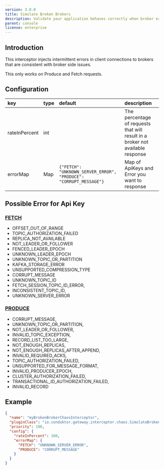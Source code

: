 ```yaml
---
version: 3.0.0
title: Simulate Broken Brokers
description: Validate your application behaves correctly when broker errors occur.
parent: console
license: enterprise
---
```


## Introduction

This interceptor injects intermittent errors in client connections to brokers that are consistent with broker side issues.

This only works on Produce and Fetch requests.

## Configuration

| key           | type | default                                                           | description                                                                    |
|:--------------|:-----|:------------------------------------------------------------------|:-------------------------------------------------------------------------------|
| rateInPercent | int  |                                                                   | The percentage of requests that will result in a broker not available response |
| errorMap      | Map  | `{"FETCH": "UNKNOWN_SERVER_ERROR", "PRODUCE": "CORRUPT_MESSAGE"}` | Map of ApiKeys and Error you want to response                                  |



## Possible Error for Api Key

### [FETCH](https://github.com/apache/kafka/blob/trunk/clients/src/main/java/org/apache/kafka/common/requests/FetchResponse.java#L48-L65)

- OFFSET_OUT_OF_RANGE
- TOPIC_AUTHORIZATION_FAILED
- REPLICA_NOT_AVAILABLE
- NOT_LEADER_OR_FOLLOWER
- FENCED_LEADER_EPOCH
- UNKNOWN_LEADER_EPOCH
- UNKNOWN_TOPIC_OR_PARTITION
- KAFKA_STORAGE_ERROR
- UNSUPPORTED_COMPRESSION_TYPE
- CORRUPT_MESSAGE
- UNKNOWN_TOPIC_ID
- FETCH_SESSION_TOPIC_ID_ERROR,
- INCONSISTENT_TOPIC_ID,
- UNKNOWN_SERVER_ERROR

### [PRODUCE](https://github.com/apache/kafka/blob/trunk/clients/src/main/java/org/apache/kafka/common/requests/ProduceResponse.java#L39-L53)

- CORRUPT_MESSAGE,
- UNKNOWN_TOPIC_OR_PARTITION,
- NOT_LEADER_OR_FOLLOWER,
- INVALID_TOPIC_EXCEPTION,
- RECORD_LIST_TOO_LARGE,
- NOT_ENOUGH_REPLICAS,
- NOT_ENOUGH_REPLICAS_AFTER_APPEND,
- INVALID_REQUIRED_ACKS,
- TOPIC_AUTHORIZATION_FAILED,
- UNSUPPORTED_FOR_MESSAGE_FORMAT,
- INVALID_PRODUCER_EPOCH,
- CLUSTER_AUTHORIZATION_FAILED,
- TRANSACTIONAL_ID_AUTHORIZATION_FAILED,
- INVALID_RECORD

## Example

```json
{
  "name": "myBrokenBrokerChaosInterceptor",
  "pluginClass": "io.conduktor.gateway.interceptor.chaos.SimulateBrokenBrokersPlugin",
  "priority": 100,
  "config": {
    "rateInPercent": 100,
    "errorMap": {
      "FETCH": "UNKNOWN_SERVER_ERROR",
      "PRODUCE": "CORRUPT_MESSAGE"
    }
  }
}
```